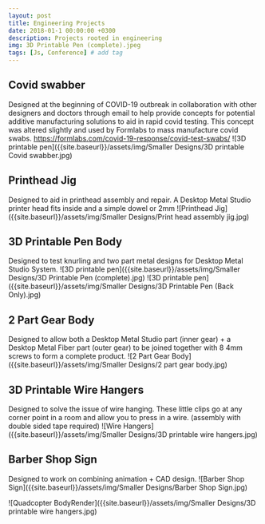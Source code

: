 ```yaml
---
layout: post
title: Engineering Projects
date: 2018-01-1 00:00:00 +0300
description: Projects rooted in engineering
img: 3D Printable Pen (complete).jpeg
tags: [Js, Conference] # add tag
---
```

## Covid swabber
Designed at the beginning of COVID-19 outbreak in collaboration with other designers and doctors through email to help provide concepts for potential additive manufacturing solutions to aid in rapid covid testing. This concept was altered slightly and used by Formlabs to mass manufacture covid swabs.
https://formlabs.com/covid-19-response/covid-test-swabs/
![3D printable pen]({{site.baseurl}}/assets/img/Smaller Designs/3D printable Covid swabber.jpg)


## Printhead Jig
Designed to aid in printhead assembly and repair. A Desktop Metal Studio printer head fits inside and a simple dowel or 2mm 
![Printhead Jig]({{site.baseurl}}/assets/img/Smaller Designs/Print head assembly jig.jpg)


## 3D Printable Pen Body
Designed to test knurling and two part metal designs for Desktop Metal Studio System.
![3D printable pen]({{site.baseurl}}/assets/img/Smaller Designs/3D Printable Pen (complete).jpg)
![3D printable pen]({{site.baseurl}}/assets/img/Smaller Designs/3D Printable Pen (Back Only).jpg)


## 2 Part Gear Body

Designed to allow both a Desktop Metal Studio part (inner gear) + a Desktop Metal Fiber part (outer gear) to be joined together with 8 4mm screws to form a complete product.
![2 Part Gear Body]({{site.baseurl}}/assets/img/Smaller Designs/2 part gear body.jpg)

## 3D Printable Wire Hangers

Designed to solve the issue of wire hanging. These little clips go at any corner point in a room and allow you to press in a wire. (assembly with double sided tape required)
![Wire Hangers]({{site.baseurl}}/assets/img/Smaller Designs/3D printable wire hangers.jpg)

## Barber Shop Sign

Designed to work on combining animation + CAD design. 
![Barber Shop Sign]({{site.baseurl}}/assets/img/Smaller Designs/Barber Shop Sign.jpg)


![Quadcopter BodyRender]({{site.baseurl}}/assets/img/Smaller Designs/3D printable wire hangers.jpg)
